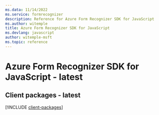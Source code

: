 ```yaml
---
ms.data: 11/14/2022
ms.service: formrecognizer
description: Reference for Azure Form Recognizer SDK for JavaScript
ms.author: witemple
title: Azure Form Recognizer SDK for JavaScript
ms.devlang: javascript
author: witemple-msft
ms.topic: reference
---
```

# Azure Form Recognizer SDK for JavaScript - latest

## Client packages - latest
[!INCLUDE [client-packages](form-recognizer-client-index.md)]